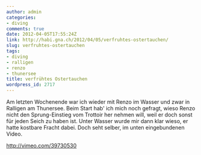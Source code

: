 ```yaml
---
author: admin
categories:
- diving
comments: true
date: 2012-04-05T17:55:24Z
link: http://habi.gna.ch/2012/04/05/verfruhtes-ostertauchen/
slug: verfruhtes-ostertauchen
tags:
- diving
- ralligen
- renzo
- thunersee
title: verfrühtes Ostertauchen
wordpress_id: 2717
---
```


Am letzten Wochenende war ich wieder mit Renzo im Wasser und zwar in Ralligen am Thunersee. Beim Start hab' ich mich noch gefragt, wieso Renzo nicht den Sprung-Einstieg vom Trottoir her nehmen will, weil er doch sonst für jeden Seich zu haben ist. Unter Wasser wurde mir dann klar wieso, er hatte kostbare Fracht dabei. Doch seht selber, im unten eingebundenen Video.

http://vimeo.com/39730530
